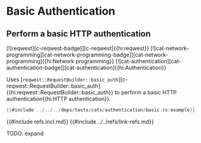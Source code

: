 # Basic Authentication

## Perform a basic HTTP authentication

[![reqwest][c-reqwest-badge]][c-reqwest]{{hi:reqwest}}  [![cat-network-programming][cat-network-programming-badge]][cat-network-programming]{{hi:Network programming}}  [![cat-authentication][cat-authentication-badge]][cat-authentication]{{hi:Authentication}}

Uses [`reqwest::RequestBuilder::basic_auth`][c-reqwest::RequestBuilder::basic_auth]{{hi:reqwest::RequestBuilder::basic_auth}} to perform a basic HTTP authentication{{hi:HTTP authentication}}.

```rust
{{#include ../../../deps/tests/cats/authentication/basic.rs:example}}
```

{{#include refs.incl.md}}
{{#include ../../refs/link-refs.md}}

<div class="hidden">
TODO: expand
</div>

